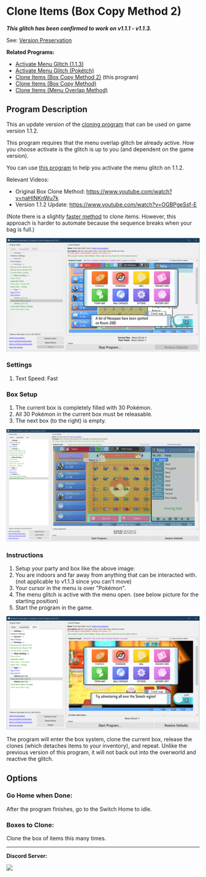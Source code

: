 # Clone Items (Box Copy Method 2)

***This glitch has been confirmed to work on v1.1.1 - v1.1.3.***

See: [Version Preservation](VersionPreservation.md)

**Related Programs:**
- [Activate Menu Glitch (1.1.3)](ActivateMenuGlitch-113.md)
- [Activate Menu Glitch (Pokétch)](ActivateMenuGlitch-Poketch.md)
- [Clone Items (Box Copy Method 2)](CloneItemsBoxCopy2.md) (this program)
- [Clone Items (Box Copy Method)](CloneItemsBoxCopy.md)
- [Clone Items (Menu Overlap Method)](CloneItemsMenuOverlap.md)

## Program Description

This an update version of the [cloning program](CloneItemsBoxCopy.md) that can be used on game version 1.1.2.

This program requires that the menu overlap glitch be already active. *How* you choose activate is the glitch is up to you (and dependent on the game version).

You can use [this program](ActivateMenuGlitch-Poketch.md) to help you activate the menu glitch on 1.1.2.

Relevant Videos:
- Original Box Clone Method: https://www.youtube.com/watch?v=naHINKnWu7k
- Version 1.1.2 Update: https://www.youtube.com/watch?v=OGBPgeSsf-E

(Note there is a slightly [faster method](https://www.youtube.com/watch?v=ZbNYA9PzCAw) to clone items.
However, this approach is harder to automate because the sequence breaks when your bag is full.)

<img src="images/CloneItemsBoxCopy2-0.png">

### Settings

1. Text Speed: Fast

### Box Setup

1. The current box is completely filled with 30 Pokémon.
2. All 30 Pokémon in the current box must be releasable.
3. The next box (to the right) is empty.

<img src="images/CloneItemsBoxCopy-1.png">

### Instructions

1. Setup your party and box like the above image:
2. You are indoors and far away from anything that can be interacted with. (not applicable to v1.1.3 since you can't move)
3. Your cursor in the menu is over "Pokémon".
4. The menu glitch is active with the menu open. (see below picture for the starting position)
5. Start the program in the game.

<img src="images/CloneItemsBoxCopy2-1.png">

The program will enter the box system, clone the current box, release the clones (which detaches items to your inventory), and repeat.
Unlike the previous version of this program, it will not back out into the overworld and reactive the glitch.


## Options

### Go Home when Done:

After the program finishes, go to the Switch Home to idle.

### Boxes to Clone:

Clone the box of items this many times.

<hr>

**Discord Server:** 

[<img src="https://canary.discordapp.com/api/guilds/695809740428673034/widget.png?style=banner2">](https://discord.gg/cQ4gWxN)

